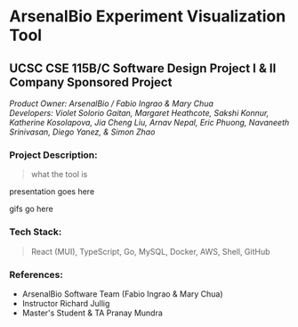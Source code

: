 # ArsenalBio Experiment Visualization Tool

## **UCSC CSE 115B/C Software Design Project I & II Company Sponsored Project**
*Product Owner: ArsenalBio / Fabio Ingrao & Mary Chua*  
*Developers: Violet Solorio Gaitan, Margaret Heathcote, 
Sakshi Konnur, Katherine Kosolapova, Jia Cheng Liu, Arnav Nepal, Eric Phuong, Navaneeth Srinivasan, Diego Yanez, & Simon Zhao*

### Project Description:
> what the tool is

<p> presentation goes here </p>

<p> gifs go here </p>

### Tech Stack:
> React (MUI), TypeScript, Go, MySQL, Docker, AWS, Shell, GitHub

### References:
- ArsenalBio Software Team (Fabio Ingrao & Mary Chua)
- Instructor Richard Jullig
- Master's Student & TA Pranay Mundra